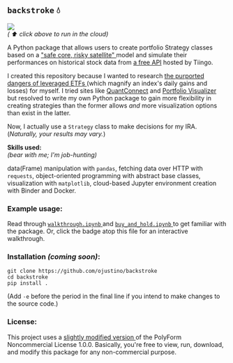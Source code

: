 ## `backstroke` 💧
<p>
  <a href="https://mybinder.org/v2/gh/ojustino/backstroke/master?filepath=walkthrough.ipynb" target="_blank">
    <img src="https://mybinder.org/badge_logo.svg"/>
  </a>
  <!-- <a href="https://travis-ci.com/github/ojustino/backstroke/" target="_blank">
    <img src="https://travis-ci.org/ojustino/backstroke.svg?branch=master"/>
  </a> -->
  <br />
  <i> ( ⬆️ click above to run in the cloud) </i>
</p>

A Python package that allows users to create portfolio Strategy classes based
on a <a href="https://www.investopedia.com/articles/financial-theory/08/core-satellite-investing.asp" target="_blank">
    "safe core, risky satellite"
</a> model and simulate their performances on historical stock data from
<a href="https://api.tiingo.com/" target="_blank">a free API</a>
hosted by Tiingo.

I created this repository because I wanted to research
<a href="https://www.investopedia.com/articles/financial-advisors/082515/why-leveraged-etfs-are-not-longterm-bet.asp" target="_blank">
    the purported dangers of leveraged ETFs
</a> (which magnify an index's daily gains and losses) for myself. I tried sites
like <a href="https://quantconnect.com/" target="_blank">QuantConnect</a> and
<a href="https://www.portfoliovisualizer.com/" target="_blank">
    Portfolio Visualizer
</a> but resolved to write my own Python package to gain more flexibility in
creating strategies than the former allows *and* more visualization options
than exist in the latter.

Now, I actually use a `Strategy` class to make decisions for my IRA.
(_Naturally, your results may vary._)

**Skills used:**
<br>
_(bear with me; I'm job-hunting)_

data(Frame) manipulation with `pandas`, fetching data over HTTP with `requests`,
object-oriented programming with abstract base classes, visualization with
`matplotlib`, cloud-based Jupyter environment creation with Binder and Docker.

### Example usage:

Read through
<a href="https://github.com/ojustino/backstroke/blob/master/walkthrough.ipynb" target="_blank">
    `walkthrough.ipynb`
</a> and
<a href="https://github.com/ojustino/backstroke/blob/master/buy_and_hold.ipynb" target="_blank">
    `buy_and_hold.ipynb`
</a> to get familiar with the package. Or, click the badge atop this file for an
interactive walkthrough.

### Installation ***(coming soon)***:

```
git clone https://github.com/ojustino/backstroke
cd backstroke
pip install .
```
(Add `-e` before the period in the final line if you intend to make changes to the source code.)

### License:

This project uses a
<a href="https://github.com/ojustino/backstroke/blob/master/LICENSE.md" target="_blank">
    slightly modified version
<a/> of the PolyForm Noncommercial License 1.0.0. Basically, you're free to
view, run, download, and modify this package for any non-commercial purpose.
